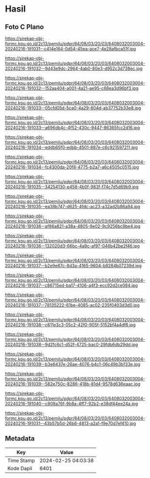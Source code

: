 # Hasil

## Foto C Plano

https://sirekap-obj-formc.kpu.go.id/2c13/pemilu/pdpr/64/08/03/20/03/6408032003004-20240216-191031--c414e164-0d54-45ea-ace7-4e28afbca51f.jpg

https://sirekap-obj-formc.kpu.go.id/2c13/pemilu/pdpr/64/08/03/20/03/6408032003004-20240216-191032--9d43e9dc-2964-4ab0-80e3-d952c3d738ec.jpg

https://sirekap-obj-formc.kpu.go.id/2c13/pemilu/pdpr/64/08/03/20/03/6408032003004-20240216-191032--152aa404-a001-4a21-ae95-c68ea3d96bf3.jpg

https://sirekap-obj-formc.kpu.go.id/2c13/pemilu/pdpr/64/08/03/20/03/6408032003004-20240216-191033--05cfd05d-5ca0-4a29-804d-ab37752b33e8.jpg

https://sirekap-obj-formc.kpu.go.id/2c13/pemilu/pdpr/64/08/03/20/03/6408032003004-20240216-191033--a696db4c-4f52-430c-9447-86365fcc2d16.jpg

https://sirekap-obj-formc.kpu.go.id/2c13/pemilu/pdpr/64/08/03/20/03/6408032003004-20240216-191034--eddb65f0-edbb-4501-887e-c6c921597211.jpg

https://sirekap-obj-formc.kpu.go.id/2c13/pemilu/pdpr/64/08/03/20/03/6408032003004-20240216-191034--fc4300da-20f8-4775-b2a7-a6c4505c0515.jpg

https://sirekap-obj-formc.kpu.go.id/2c13/pemilu/pdpr/64/08/03/20/03/6408032003004-20240216-191035--34254130-e458-4b0f-983f-f74c7d5d69b9.jpg

https://sirekap-obj-formc.kpu.go.id/2c13/pemilu/pdpr/64/08/03/20/03/6408032003004-20240216-191035--ea38b747-d625-4fdc-ac23-a32ad2b86a94.jpg

https://sirekap-obj-formc.kpu.go.id/2c13/pemilu/pdpr/64/08/03/20/03/6408032003004-20240216-191036--af86a821-a38a-4805-9e02-9c9256bc9be4.jpg

https://sirekap-obj-formc.kpu.go.id/2c13/pemilu/pdpr/64/08/03/20/03/6408032003004-20240216-191036--132020d3-66bc-4a9c-af97-046b42be2f46.jpg

https://sirekap-obj-formc.kpu.go.id/2c13/pemilu/pdpr/64/08/03/20/03/6408032003004-20240216-191037--b2e9e67c-8d3a-4165-9604-b9284b07239d.jpg

https://sirekap-obj-formc.kpu.go.id/2c13/pemilu/pdpr/64/08/03/20/03/6408032003004-20240216-191037--c86715ed-ba17-4106-a4f3-ecc92d2ce084.jpg

https://sirekap-obj-formc.kpu.go.id/2c13/pemilu/pdpr/64/08/03/20/03/6408032003004-20240216-191037--78135222-61be-4085-ac02-235f0403d3d0.jpg

https://sirekap-obj-formc.kpu.go.id/2c13/pemilu/pdpr/64/08/03/20/03/6408032003004-20240216-191038--c611e3c3-05c2-42f0-905f-5152bf4a4df6.jpg

https://sirekap-obj-formc.kpu.go.id/2c13/pemilu/pdpr/64/08/03/20/03/6408032003004-20240216-191038--9d2fc6c1-d52f-4725-bac0-29fdb6db29dd.jpg

https://sirekap-obj-formc.kpu.go.id/2c13/pemilu/pdpr/64/08/03/20/03/6408032003004-20240216-191039--b3e6437e-26ae-4076-b4c1-06c49b3b133e.jpg

https://sirekap-obj-formc.kpu.go.id/2c13/pemilu/pdpr/64/08/03/20/03/6408032003004-20240216-191039--582e750c-8286-418b-81d4-9578d636eaac.jpg

https://sirekap-obj-formc.kpu.go.id/2c13/pemilu/pdpr/64/08/03/20/03/6408032003004-20240216-191040--c808a76f-9b8a-4ff7-92b2-e38df44ee24a.jpg

https://sirekap-obj-formc.kpu.go.id/2c13/pemilu/pdpr/64/08/03/20/03/6408032003004-20240216-191031--43b57b5d-26b6-4813-a2a1-f9e70d7ef410.jpg


## Metadata

| Key        | Value               |
| ---------- | ------------------- |
| Time Stamp | 2024-02-25 04:03:38 |
| Kode Dapil | 6401                |



